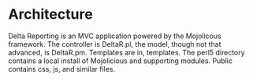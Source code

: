 # Architecture #

Delta Reporting is an MVC application powered by the Mojolicous framework. The controller is DeltaR.pl, the model, though not that advanced, is DeltaR.pm. Templates are in, templates. The perl5 directory contains a local install of Mojolicious and supporting modules. Public contains css, js, and similar files. 
